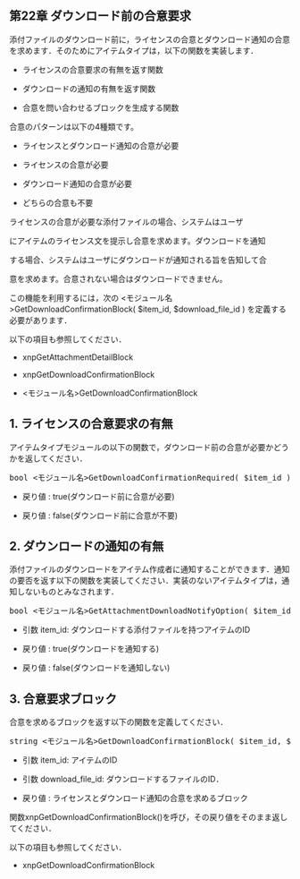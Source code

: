  <body>

 <div id="page">

 <div xmlns="http://www.w3.org/1999/xhtml" class="navheader">

 </div>

 <div xmlns="http://www.w3.org/1999/xhtml" class="chapter" lang="ja" id="download_confirm" xml:lang="ja">

 <div xmlns="" class="titlepage">

 <div>

 <div>

 <h2 xmlns="http://www.w3.org/1999/xhtml" class="title"><a id="download_confirm"></a>第22章 ダウンロード前の合意要求</h2>

 </div>

 </div>

 </div>

 <p>添付ファイルのダウンロード前に，ライセンスの合意とダウンロード通知の合意を求めます．そのためにアイテムタイプは，以下の関数を実装します．</p>

 <div class="itemizedlist">

 <ul type="disc">

 <li>

 <p>ライセンスの合意要求の有無を返す関数</p>

 </li>

 <li>

 <p>ダウンロードの通知の有無を返す関数</p>

 </li>

 <li>

 <p>合意を問い合わせるブロックを生成する関数</p>

 </li>

 </ul>

 </div>

 <p>合意のパターンは以下の4種類です。</p>

 <div class="itemizedlist">

 <ul type="disc">

 <li>

 <p>ライセンスとダウンロード通知の合意が必要</p>

 </li>

 <li>

 <p>ライセンスの合意が必要</p>

 </li>

 <li>

 <p>ダウンロード通知の合意が必要</p>

 </li>

 <li>

 <p>どちらの合意も不要</p>

 </li>

 </ul>

 </div>

 <p>ライセンスの合意が必要な添付ファイルの場合、システムはユーザ

 にアイテムのライセンス文を提示し合意を求めます。ダウンロードを通知

 する場合、システムはユーザにダウンロードが通知される旨を告知して合

 意を求めます。合意されない場合はダウンロードできません。</p>

 <p>この機能を利用するには，次の &lt;モジュール名&gt;GetDownloadConfirmationBlock( $item_id, $download_file_id ) を定義する必要があります．

 </p>

 <p>以下の項目も参照してください．</p>

 <div class="itemizedlist">

 <ul type="disc">

 <li>

 <p>xnpGetAttachmentDetailBlock</p>

 </li>

 <li>

 <p>xnpGetDownloadConfirmationBlock</p>

 </li>

 <li>

 <p>&lt;モジュール名&gt;GetDownloadConfirmationBlock</p>

 </li>

 </ul>

 </div>

 <div class="section" lang="ja" xml:lang="ja">

 <div xmlns="" class="titlepage">

 <div>

 <div>

 <h2 xmlns="http://www.w3.org/1999/xhtml" class="title" style="clear: both"><a id="download_confirm.required"></a>1. ライセンスの合意要求の有無</h2>

 </div>

 </div>

 </div>

 <p>アイテムタイプモジュールの以下の関数で，ダウンロード前の合意が必要かどうかを返してください．</p>

 <pre class="programlisting">bool &lt;モジュール名&gt;GetDownloadConfirmationRequired( $item_id )</pre>

 <div class="itemizedlist">

 <ul type="disc">

 <li>

 <p>戻り値 : true(ダウンロード前に合意が必要)</p>

 </li>

 <li>

 <p>戻り値 : false(ダウンロード前に合意が不要)</p>

 </li>

 </ul>

 </div>

 </div>

 <div class="section" lang="ja" xml:lang="ja">

 <div xmlns="" class="titlepage">

 <div>

 <div>

 <h2 xmlns="http://www.w3.org/1999/xhtml" class="title" style="clear: both"><a id="download_confirm.notify"></a>2. ダウンロードの通知の有無</h2>

 </div>

 </div>

 </div>

 <p>添付ファイルのダウンロードをアイテム作成者に通知することができます．通知の要否を返す以下の関数を実装してください．実装のないアイテムタイプは，通知しないものとみなされます．</p>

 <pre class="programlisting">bool &lt;モジュール名&gt;GetAttachmentDownloadNotifyOption( $item_id )</pre>

 <div class="itemizedlist">

 <ul type="disc">

 <li>

 <p>引数 item_id: ダウンロードする添付ファイルを持つアイテムのID</p>

 </li>

 <li>

 <p>戻り値 : true(ダウンロードを通知する)</p>

 </li>

 <li>

 <p>戻り値 : false(ダウンロードを通知しない)</p>

 </li>

 </ul>

 </div>

 </div>

 <div class="section" lang="ja" xml:lang="ja">

 <div xmlns="" class="titlepage">

 <div>

 <div>

 <h2 xmlns="http://www.w3.org/1999/xhtml" class="title" style="clear: both"><a id="download_confirm.block"></a>3. 合意要求ブロック</h2>

 </div>

 </div>

 </div>

 <p>合意を求めるブロックを返す以下の関数を定義してください．</p>

 <pre class="programlisting">string &lt;モジュール名&gt;GetDownloadConfirmationBlock( $item_id, $download_file_id )</pre>

 <div class="itemizedlist">

 <ul type="disc">

 <li>

 <p>引数 item_id: アイテムのID</p>

 </li>

 <li>

 <p>引数 download_file_id: ダウンロードするファイルのID．</p>

 </li>

 <li>

 <p>戻り値 : ライセンスとダウンロード通知の合意を求めるブロック</p>

 </li>

 </ul>

 </div>

 <p>関数xnpGetDownloadConfirmationBlock()を呼び，その戻り値をそのまま返してください．</p>

 <p>以下の項目も参照してください．</p>

 <div class="itemizedlist">

 <ul type="disc">

 <li>

 <p>xnpGetDownloadConfirmationBlock</p>

 </li>

 </ul>

 </div>

 </div>

 </div>

 <div xmlns="http://www.w3.org/1999/xhtml" class="navfooter">



 </div>

 
 </div>

 </body>



